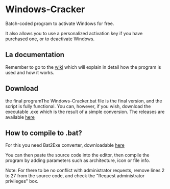 # Windows-Cracker
Batch-coded program to activate Windows for free.

It also allows you to use a personalized activation key if you have purchased one, or to deactivate Windows.
## La documentation
Remember to go to the [wiki](https://github.com/TheGodVanis) which will explain in detail how the program is used and how it works.

## Download 
the final programThe Windows-Cracker.bat file is the final version, and the script is fully functional. You can, however, if you wish, download the executable .exe which is the result of a simple conversion. The releases are available [here](https://github.com/TheGodVanis)

## How to compile to .bat?
For this you need Bat2Exe converter, downloadable [here](https://web.archive.org/web/20190305143030/http://www.f2ko.de/downloads/Bat_To_Exe_Converter.zip)

You can then paste the source code into the editor, then compile the program by adding parameters such as architecture, icon or file info.

Note: For there to be no conflict with administrator requests, remove lines 2 to 27 from the source code, and check the "Request administrator privileges" box.